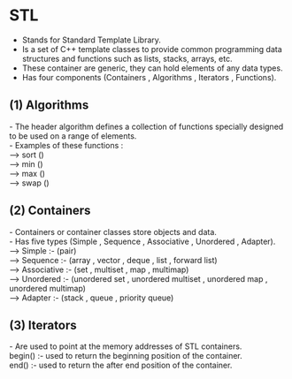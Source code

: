 # <h1><b>STL</b></h1>
 - Stands for Standard Template Library.
 - Is a set of C++ template classes to provide common programming data structures and functions such as lists, stacks, arrays, etc.
 - These container are generic, they can hold elements of any data types.
 - Has four components (Containers , Algorithms , Iterators , Functions).
<h2>
(1) Algorithms <br></h2>
 - The header algorithm defines a collection of functions specially designed to be used on a range of elements.<br>
 - Examples of these functions : <br>
      --> sort ()<br>
      --> min ()<br>
      --> max ()<br>
      --> swap ()<br>
   <h2>   
 (2) Containers <br></h2>
  - Containers or container classes store objects and data.<br>
  - Has five types (Simple , Sequence , Associative , Unordered , Adapter).<br>
      --> Simple :- (pair) <br>
      --> Sequence :- (array , vector , deque , list , forward list)<br>
      --> Associative :- (set , multiset , map , multimap)<br>
      --> Unordered :- (unordered set , unordered multiset , unordered map , unordered multimap)<br>
      --> Adapter :- (stack , queue , priority queue)<br>
   <h2>   
 (3) Iterators</h2>
  - Are used to point at the memory addresses of STL containers. <br>
  begin() :- used to return the beginning position of the container.<br>
  end() :- used to return the after end position of the container.<br>
      
   
